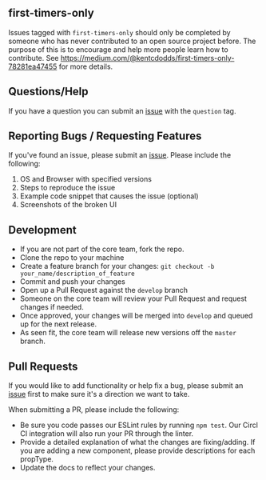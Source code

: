 ## first-timers-only

Issues tagged with `first-timers-only` should only be completed by someone who has never contributed to an open source project before. The purpose of this is to encourage and help more people learn how to contribute. See https://medium.com/@kentcdodds/first-timers-only-78281ea47455 for more details.

## Questions/Help

If you have a question you can submit an [issue](https://github.com/enderlabs/react-employee-tools/issues) with the `question` tag.

## Reporting Bugs / Requesting Features

If you've found an issue, please submit an [issue](https://github.com/enderlabs/react-employee-tools/issues). Please include the following:

1. OS and Browser with specified versions
2. Steps to reproduce the issue
3. Example code snippet that causes the issue (optional)
4. Screenshots of the broken UI

## Development

- If you are not part of the core team, fork the repo.
- Clone the repo to your machine
- Create a feature branch for your changes: `git checkout -b your_name/description_of_feature`
- Commit and push your changes
- Open up a Pull Request against the `develop` branch
- Someone on the core team will review your Pull Request and request changes if needed.
- Once approved, your changes will be merged into `develop` and queued up for the next release.
- As seen fit, the core team will release new versions off the `master` branch.

## Pull Requests

If you would like to add functionality or help fix a bug, please submit an [issue](https://github.com/enderlabs/react-employee-tools/issues)
first to make sure it's a direction we want to take.

When submitting a PR, please include the following:
* Be sure you code passes our ESLint rules by running `npm test`. Our Circl CI integration will also run your PR through the linter.
* Provide a detailed explanation of what the changes are fixing/adding. If you are adding a new component, please provide descriptions for each
propType.
* Update the docs to reflect your changes.
